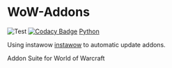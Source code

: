 # WoW-Addons
![Test](https://github.com/luhao007/WoW-Addons/workflows/Test/badge.svg)
[![Codacy Badge](https://app.codacy.com/project/badge/Grade/19e1c2da7b2a4e85816b0cf32d5bb120)](https://www.codacy.com/gh/luhao007/WoW-Addons/dashboard?utm_source=github.com&amp;utm_medium=referral&amp;utm_content=luhao007/WoW-Addons&amp;utm_campaign=Badge_Grade)
[Python](https://img.shields.io/badge/python-3-blue)

Using instawow [instawow](https://img.shields.io/pypi/v/instawow) to automatic update addons.

Addon Suite for World of Warcraft

